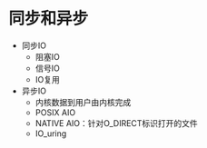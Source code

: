 同步和异步
=======
- 同步IO
    - 阻塞IO
    - 信号IO
    - IO复用
- 异步IO
    - 内核数据到用户由内核完成
    - POSIX AIO
    - NATIVE AIO：针对O_DIRECT标识打开的文件
    - IO_uring 
